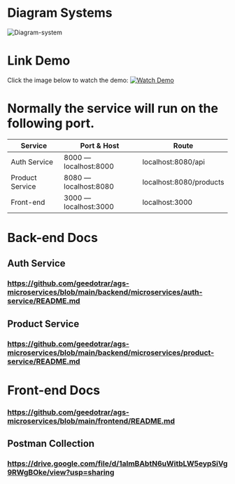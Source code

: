 # Diagram Systems
![Diagram-system](https://github.com/user-attachments/assets/dd0c1f73-d3df-4ef6-ab97-b713197ab9eb)

# Link Demo
Click the image below to watch the demo:
[![Watch Demo](https://github.com/user-attachments/assets/7dc3943b-7ba7-4bd5-bb6b-a2b3313cfe80)](https://drive.google.com/file/d/1LgGlPFjh65T1ins2Kmmw958OMf0gk3B2/view?usp=sharing)

# Normally the service will run on the following port.

| **Service**        | **Port & Host**           | **Route**             |
|--------------------|---------------------------|-----------------------------|
| Auth Service       | 8000 — localhost:8000     | localhost:8080/api         |
| Product Service    | 8080 — localhost:8080     | localhost:8080/products     |
| Front-end          | 3000 — localhost:3000     | localhost:3000              |

# Back-end Docs
## Auth Service
### https://github.com/geedotrar/ags-microservices/blob/main/backend/microservices/auth-service/README.md

## Product Service
### https://github.com/geedotrar/ags-microservices/blob/main/backend/microservices/product-service/README.md

# Front-end Docs
### https://github.com/geedotrar/ags-microservices/blob/main/frontend/README.md

## Postman Collection 
### https://drive.google.com/file/d/1almBAbtN6uWitbLW5eypSiVg9RWgBOke/view?usp=sharing
